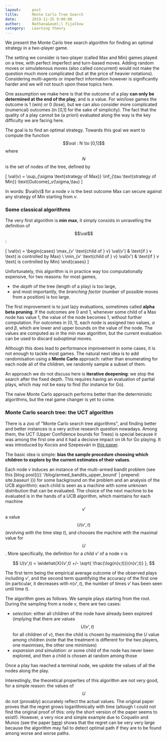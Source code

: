 ```yaml
---
layout:     post
title:      Monte Carlo Tree Search 
date:       2019-11-25 9:00:00
author:     Nathana&euml;l Fijalkow
category:   Learning theory
---
```


<script type="text/x-mathjax-config">
MathJax.Hub.Config({
  TeX: {
    Macros: {
      R: "{\\mathbb{R}}",
      Q: "{\\mathbb{Q}}",
      N: "{\\mathbb{N}}",
      Z: "{\\mathbb{Z}}",
      A: "{\\mathcal{A}}",
      B: "{\\mathcal{B}}",
      E: "{\\mathbb{E}}",
      P: "{\\mathbb{P}}",
      val: "{\\text{val}}",
    }
  }
});
</script>

<p class="intro"><span class="dropcap">W</span>e present the Monte Carlo tree search algorithm for finding an optimal strategy in a two-player game.</p>

The setting we consider is two-player (called Max and Min) games played on a tree, with perfect imperfect and turn-based moves.
Adding random moves or simulatenous moves (also called concurrent) would not make the question much more complicated (but at the price of heavier notations).
Considering multi-agents or imperfect information however is significantly harder and we will not touch upon these topics here.

One assumption we make here is that the outcome of a play **can only be determined at the end of the play**, and is a value.
For win/lose games the outcome is 1 (win) or 0 (lose), but we can also consider more complicated (numerical) outcomes (in [0,1] for the sake of simplicity).
The fact that the quality of a play cannot be (a priori) evaluated along the way is the key difficulty we are facing here.

The goal is to find an optimal strategy. 
Towards this goal we want to compute the function $$\val : N \to [0,1]$$ where $$N$$ is the set of nodes of the tree,
defined by

\[
\val(v) = \sup_{\sigma \text{strategy of Max}} \inf_{\tau \text{strategy of Min}} \text{Outcome}_v(\sigma,\tau)
\]

In words: $\val(v)$ for a node $v$ is the best outcome Max can secure against any strategy of Min starting from $v$.

### Some classical algorithms

The very first algorithm is **min max**, it simply consists in unravelling the definition of $$\val$$:

\[
\val(v) = 
\begin{cases}
\max_{v' \text{child of } v} \val(v') & \text{if } v \text{ is controlled by Max} \\ 
\min_{v' \text{child of } v} \val(v') & \text{if } v \text{ is controlled by Min}
\end{cases} 
\]

Unfortunately, this algorithm is in practice way too computationally expensive, for two reasons: for most games, 
* the *depth* of the tree (length of a play) is too large,
* and most importantly, the *branching factor* (number of possible moves from a position) is too large.

The first improvement is to just lazy evaluations, sometimes called **alpha beta pruning**. 
If the outcomes are $0$ and $1$, whenever some child of a Max node has value $1$, the value of the node becomes $1$, without further computation.
For outcomes in $[0,1]$, each node is assigned two values, $\alpha$ and $\beta$, which are lower and upper bounds on the value of the node.
The values are computed as in the min max algorithm, but the current evaluation can be used to discard suboptimal moves.

Although this does lead to performance improvement in some cases, it is not enough to tackle most games.
The natural next idea is to add randomisation using a **Monte Carlo** approach: rather than enumerating for each node all of the children,
we randomly sample a subset of them.

An approach we do not discuss here is **iterative deepening**: we stop the search after the fixed depth. 
This requires having an evaluation of partial plays, which may not be easy to find (for instance for Go).

The naive Monte Carlo approach performs better than the deterministic algorithms, but the real game changer is yet to come.

### Monte Carlo search tree: the UCT algorithm

There is a zoo of "Monte Carlo search tree algorithms", and finding better and better instances is a very active research question nowadays.
Among them, the UCT (Upper Confidence bounds for Trees) is special because it was among the first one and it had a decisive impact on IA for Go playing.
It was introduced by Kocsis and Szepesvári in [this paper](https://sites.ualberta.ca/~szepesva/papers/ecml06.pdf).

The basic idea is simple: **bias the sample procedure choosing which children to explore by the current estimates of their values**.

Each node $v$ induces an instance of the multi-armed bandit problem 
(see this [blog post]({{ '/blog/armed_bandits_upper_bound' | prepend: site.baseurl }}) for some background on the problem and an analysis of the UCB algorithm): 
each child is seen as a machine with some unknown distribution that can be evaluated.
The choice of the next machine to be evaluated is in the hands of a UCB algorithm, 
which maintains for each machine $$v'$$ a value $$U(v',t)$$ (evolving with the time step $t$), and chooses the machine with the maximal value for $$U$$.
More specifically, the definition for a child $v'$ of a node $v$ is

$$
U(v',t) = \widehat{X}(v',t) +/- \sqrt{ \frac{\log(n(v,t))}{n(v',t)} },
$$

The first term being the empirical average outcome of the observed plays including $v'$, 
and the second term quantifying the accuracy of the first one (in particular, it decreases with $n(v',t)$, the number of times $v'$ has been seen until time $t$).

The algorithm goes as follows.
We sample plays starting from the root. During the sampling from a node $v$, there are two cases:
* *selection*: either all children of the node have already been explored (implying that there are values $$U(v',t)$$ for all children of $v$), 
then the child is chosen by maximising the $U$ value among children (note that the treatment is different for the two players, one maximises, the other one minimises)
* *expansion and simulation*: or some child of the node has never been explored, and then a child is chosen at random among those

Once a play has reached a terminal node, we *update* the values of all the nodes along the play.

Interestingly, the theoretical properties of this algorithm are not very good, for a simple reason: 
the values of $$U$$ do not (provably) accurately reflect the actual values.
The original paper proves that the regret grows logarithmically with time (altough I could not find the original proof of this: only the short version of the paper seems to exist!).
However, a very nice and simple example due to Coquelin and Munos (see the paper [here](https://arxiv.org/abs/1408.2028)) shows that the regret can be very very large
because the algorithm may fail to detect optimal path if they are to be found among worse and worse paths.


